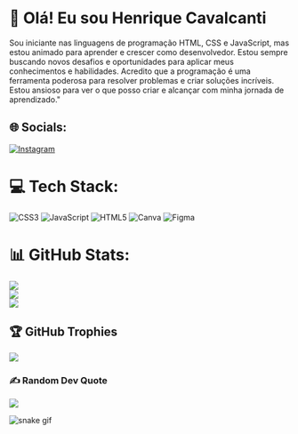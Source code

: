 # 💫 Olá! Eu sou Henrique Cavalcanti

Sou iniciante nas linguagens de programação HTML, CSS e JavaScript, 
mas estou animado para aprender e crescer como desenvolvedor. 
Estou sempre buscando novos desafios e oportunidades para aplicar meus conhecimentos e habilidades. 
Acredito que a programação é uma ferramenta poderosa para resolver problemas e criar soluções incríveis. 
Estou ansioso para ver o que posso criar e alcançar com minha jornada de aprendizado."


## 🌐 Socials:
[![Instagram](https://img.shields.io/badge/Instagram-%23E4405F.svg?logo=Instagram&logoColor=white)](https://instagram.com/hjcavalcanti) 

# 💻 Tech Stack:
![CSS3](https://img.shields.io/badge/css3-%231572B6.svg?style=for-the-badge&logo=css3&logoColor=white) ![JavaScript](https://img.shields.io/badge/javascript-%23323330.svg?style=for-the-badge&logo=javascript&logoColor=%23F7DF1E) ![HTML5](https://img.shields.io/badge/html5-%23E34F26.svg?style=for-the-badge&logo=html5&logoColor=white) ![Canva](https://img.shields.io/badge/Canva-%2300C4CC.svg?style=for-the-badge&logo=Canva&logoColor=white) 	![Figma](https://img.shields.io/badge/figma-%23F24E1E.svg?style=for-the-badge&logo=figma&logoColor=white)
# 📊 GitHub Stats:
![](https://github-readme-stats.vercel.app/api?username=hjcavalcanti92&theme=dark&hide_border=false&include_all_commits=false&count_private=false)<br/>
![](https://github-readme-streak-stats.herokuapp.com/?user=hjcavalcanti92&theme=dark&hide_border=false)<br/>
![](https://github-readme-stats.vercel.app/api/top-langs/?username=hjcavalcanti92&theme=dark&hide_border=false&include_all_commits=false&count_private=false&layout=compact)

## 🏆 GitHub Trophies
![](https://github-profile-trophy.vercel.app/?username=hjcavalcanti92&theme=radical&no-frame=false&no-bg=true&margin-w=4)

### ✍️ Random Dev Quote
![](https://quotes-github-readme.vercel.app/api?type=horizontal&theme=radical)

![snake gif](https://github.com/hjcavalcanti92/hjcavalcanti92/blob/output/github-contribution-grid-snake.svg)



